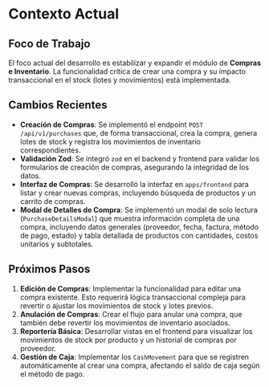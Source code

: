 # Contexto Actual

## Foco de Trabajo

El foco actual del desarrollo es estabilizar y expandir el módulo de **Compras e Inventario**. La funcionalidad crítica de crear una compra y su impacto transaccional en el stock (lotes y movimientos) está implementada.

## Cambios Recientes

-   **Creación de Compras**: Se implementó el endpoint `POST /api/v1/purchases` que, de forma transaccional, crea la compra, genera lotes de stock y registra los movimientos de inventario correspondientes.
-   **Validación Zod**: Se integró `zod` en el backend y frontend para validar los formularios de creación de compras, asegurando la integridad de los datos.
-   **Interfaz de Compras**: Se desarrolló la interfaz en `apps/frontend` para listar y crear nuevas compras, incluyendo búsqueda de productos y un carrito de compras.
-   **Modal de Detalles de Compra**: Se implementó un modal de solo lectura (`PurchaseDetailsModal`) que muestra información completa de una compra, incluyendo datos generales (proveedor, fecha, factura, método de pago, estado) y tabla detallada de productos con cantidades, costos unitarios y subtotales.

## Próximos Pasos

1.  **Edición de Compras**: Implementar la funcionalidad para editar una compra existente. Esto requerirá lógica transaccional compleja para revertir o ajustar los movimientos de stock y lotes previos.
2.  **Anulación de Compras**: Crear el flujo para anular una compra, que también debe revertir los movimientos de inventario asociados.
3.  **Reportería Básica**: Desarrollar vistas en el frontend para visualizar los movimientos de stock por producto y un historial de compras por proveedor.
4.  **Gestión de Caja**: Implementar los `CashMovement` para que se registren automáticamente al crear una compra, afectando el saldo de caja según el método de pago.